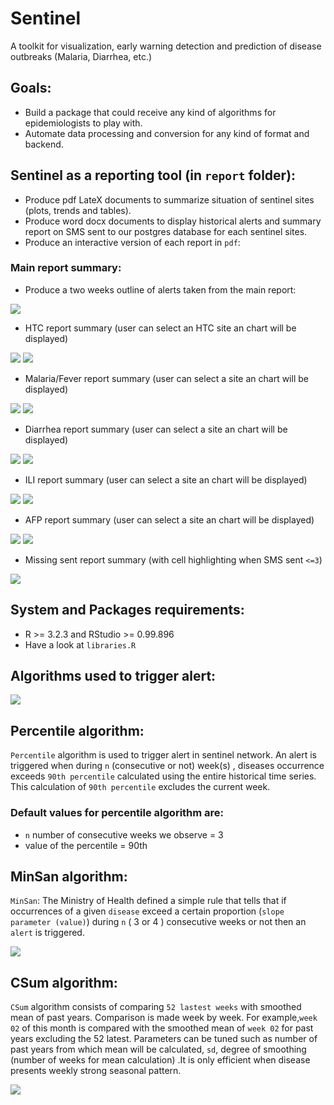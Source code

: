 # Sentinel
A toolkit for visualization, early warning detection and prediction of disease outbreaks (Malaria, Diarrhea, etc.)

## Goals:
* Build a package that could receive any kind of algorithms for epidemiologists to play with.
* Automate data processing and conversion for any kind of format and backend.

## Sentinel as a reporting tool (in `report` folder):
* Produce pdf LateX documents to summarize situation of sentinel sites (plots, trends and tables).
* Produce word docx documents to display historical alerts and summary report on SMS sent to our postgres database for each sentinel sites.
* Produce an interactive version of each report in `pdf`:

### Main report summary:

* Produce a two weeks outline of alerts taken from the main report:

<img src="static/main_report.png" >

* HTC report summary (user can select an HTC site an chart will be displayed)

<img src="static/htc_report1.png" >

<img src="static/htc_report2.png" >

* Malaria/Fever report summary (user can select a site an chart will be displayed)

<img src="static/malaria_report1.png" >

<img src="static/malaria_report2.png" >

* Diarrhea report summary (user can select a site an chart will be displayed)

<img src="static/diarrhea_report1.png" >

<img src="static/diarrhea_report2.png" >

* ILI report summary (user can select a site an chart will be displayed)

<img src="static/ili_report1.png" >

<img src="static/ili_report2.png" >

* AFP report summary (user can select a site an chart will be displayed)

<img src="static/afp_report1.png" >

<img src="static/afp_report2.png" >

* Missing sent report summary (with cell highlighting when SMS sent `<=3`)

<img src="static/missing_sent_report.png" >

## System and Packages requirements:
* R >= 3.2.3 and RStudio >= 0.99.896
* Have a look at `libraries.R`

## Algorithms used to trigger alert:

<img src="static/app_snap.png" >

## Percentile algorithm:

`Percentile` algorithm is used to trigger alert in sentinel network. An alert is triggered when during `n` (consecutive or not) week(s) , diseases occurrence exceeds `90th percentile` calculated using the entire historical time series. This calculation of `90th percentile` excludes the current week.

### Default values for percentile algorithm are:

* `n` number of consecutive weeks we observe = 3
* value of the percentile = 90th 

## MinSan algorithm:

`MinSan`: The Ministry of Health defined a simple rule that tells that if occurrences of a given `disease` exceed a certain proportion (`slope parameter (value)`) during `n` ( 3 or 4 ) consecutive weeks or not then an `alert` is triggered.

<img src="static/minsan.png" >

## CSum algorithm:

`CSum` algorithm consists of comparing `52 lastest weeks` with smoothed mean of past years. Comparison is made week by week. For example,`week 02` of this month is compared with the smoothed mean of `week 02` for past years excluding the 52 latest. Parameters can be tuned such as number of past years from which mean will be calculated, `sd`, degree of smoothing (number of weeks for mean calculation) .It is only efficient when disease presents weekly strong seasonal pattern.

<img src="static/csum.png" >


